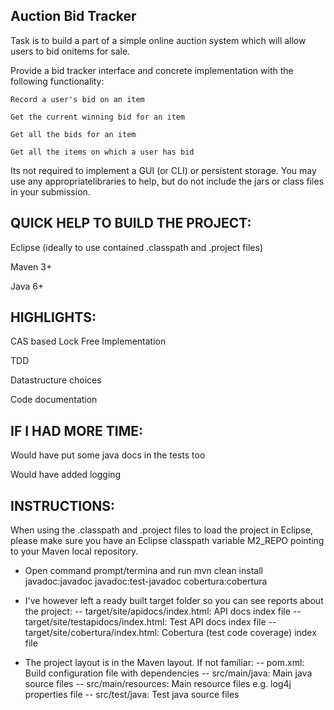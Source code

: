 Auction Bid Tracker
--------------------
Task is to build a part of a simple online auction system which will allow users to bid onitems for sale.

Provide a bid tracker interface and concrete implementation with the following functionality:

	Record a user's bid on an item

	Get the current winning bid for an item

	Get all the bids for an item

	Get all the items on which a user has bid

Its not required to implement a GUI (or CLI) or persistent storage. You may use any appropriatelibraries to help, but do not include the jars or class files in your submission.

QUICK HELP TO BUILD THE PROJECT:
-----------------------------------
Eclipse (ideally to use contained .classpath and .project files)

Maven 3+

Java 6+


HIGHLIGHTS:
-----------
CAS based Lock Free Implementation

TDD

Datastructure choices

Code documentation

IF I HAD MORE TIME:
-------------------
Would have put some java docs in the tests too

Would have added logging


INSTRUCTIONS:
------------
When using the .classpath and .project files to load the project in Eclipse, please make sure you
have an Eclipse classpath variable M2_REPO pointing to your Maven local repository.

- Open command prompt/termina and run
    mvn clean install javadoc:javadoc javadoc:test-javadoc cobertura:cobertura

- I've however left a ready built target folder so you can see reports about the project:
-- target/site/apidocs/index.html: API docs index file
-- target/site/testapidocs/index.html: Test API docs index file
-- target/site/cobertura/index.html: Cobertura (test code coverage) index file

- The project layout is in the Maven layout. If not familiar:
-- pom.xml: Build configuration file with dependencies
-- src/main/java: Main java source files
-- src/main/resources: Main resource files e.g. log4j properties file
-- src/test/java: Test java source files


